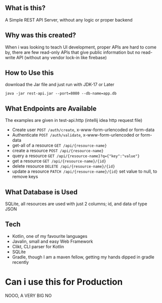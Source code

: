 What is this?
-
A Simple REST API Server, without any logic or proper backend

Why was this created?
-

When i was looking to teach UI development, proper APIs are hard to come by, there are few read-only APIs that give public information
but no read-write API (without any vendor lock-in like firebase)

How to Use this
-

download the Jar file and just run with JDK-17 or Later

`java -jar rest-api.jar --port=8080 --db-name=app.db`

What Endpoints are Available
-

The examples are given in test-api.http (intellij idea http request file)

* Create user `POST /auth/create`, x-www-form-urlencoded or form-data
* Authenticate `POST /auth/validate`, x-www-form-urlencoded or form-data
* get-all of a resource `GET /api/{resource-name}`
* create a resource `POST /api/{resource-name}`
* query a resource `GET /api/{resource-name}?q={"key":"value"}`
* get a resource `GET /api/{resource-name}/{id}`
* delete resource `DELETE /api/{resource-name}/{id}`
* update a resource `PATCH /api/{resource-name}/{id}` set value to null, to remove keys

What Database is Used
-

SQLite, all resources are used with just 2 columns; id, and data of type JSON

Tech
-
* Kotlin, one of my favourite languages
* Javalin, small and easy Web Framework
* Clikt, CLI parser for Kotlin
* SQLite
* Gradle, though I am a maven fellow, getting my hands dipped in gradle recently


Can i use this for Production
=
NOOO, A VERY BIG NO